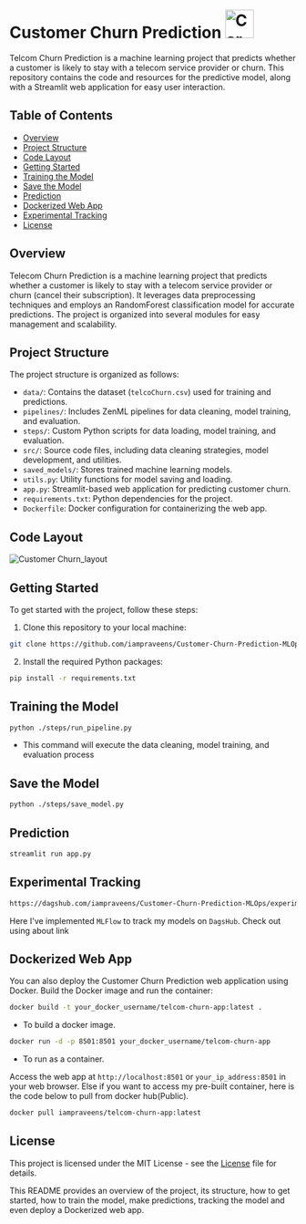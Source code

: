# Customer Churn Prediction <img src="https://cdn-icons-png.flaticon.com/512/9815/9815472.png" alt="Car Price Prediction" width="50" height="50">

Telcom Churn Prediction is a machine learning project that predicts whether a customer is likely to stay with a telecom service provider or churn. This repository contains the code and resources for the predictive model, along with a Streamlit web application for easy user interaction.

## Table of Contents
- [Overview](#overview)
- [Project Structure](#project-structure)
- [Code Layout](#code-layout)
- [Getting Started](#getting-started)
- [Training the Model](#training-the-model)
- [Save the Model](#save-the-model)
- [Prediction](#prediction)
- [Dockerized Web App](#dockerized-web-app)
- [Experimental Tracking](#experimental-tracking)
- [License](#license)

## Overview
Telecom Churn Prediction is a machine learning project that predicts whether a customer is likely to stay with a telecom service provider or churn (cancel their subscription). It leverages data preprocessing techniques and employs an RandomForest classification model for accurate predictions. The project is organized into several modules for easy management and scalability.

## Project Structure
The project structure is organized as follows:

- `data/`: Contains the dataset (`telcoChurn.csv`) used for training and predictions.
- `pipelines/`: Includes ZenML pipelines for data cleaning, model training, and evaluation.
- `steps/`: Custom Python scripts for data loading, model training, and evaluation.
- `src/`: Source code files, including data cleaning strategies, model development, and utilities.
- `saved_models/`: Stores trained machine learning models.
- `utils.py`: Utility functions for model saving and loading.
- `app.py`: Streamlit-based web application for predicting customer churn.
- `requirements.txt`: Python dependencies for the project.
- `Dockerfile`: Docker configuration for containerizing the web app.

## Code Layout
![Customer Churn_layout](https://github.com/iampraveens/Customer-Churn-Prediction-MLOps/assets/125688218/2916cfa4-f922-40a1-b693-661ed21eb7fd)

## Getting Started
To get started with the project, follow these steps:

1. Clone this repository to your local machine:

```bash
git clone https://github.com/iampraveens/Customer-Churn-Prediction-MLOps.git
```

2. Install the required Python packages:

```bash
pip install -r requirements.txt
```
## Training the Model

```bash
python ./steps/run_pipeline.py
```
- This command will execute the data cleaning, model training, and evaluation process

## Save the Model

```bash
python ./steps/save_model.py
```

## Prediction

```bash
streamlit run app.py
```
## Experimental Tracking
```bash
https://dagshub.com/iampraveens/Customer-Churn-Prediction-MLOps/experiments/
```
Here I've implemented `MLFlow` to track my models on `DagsHub`. Check out using about link

## Dockerized Web App
You can also deploy the Customer Churn Prediction web application using Docker. Build the Docker image and run the container:
```bash
docker build -t your_docker_username/telcom-churn-app:latest .
```
- To build a docker image.

```bash
docker run -d -p 8501:8501 your_docker_username/telcom-churn-app
```
- To run as a container.

Access the web app at `http://localhost:8501` or `your_ip_address:8501` in your web browser.
Else if you want to access my pre-built container, here is the code below to pull from docker hub(Public).
```bash
docker pull iampraveens/telcom-churn-app:latest
```
## License 
This project is licensed under the MIT License - see the [License](https://github.com/git/git-scm.com/blob/main/MIT-LICENSE.txt) file for details.

This README provides an overview of the project, its structure, how to get started, how to train the model, make predictions, tracking the model and even deploy a Dockerized web app.
